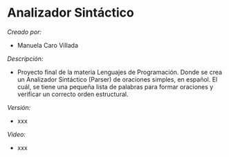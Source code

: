 # Analizador Sintáctico
*Creado por:* 
* Manuela Caro Villada

*Descripción:*
* Proyecto final de la materia Lenguajes de Programación. Donde se crea un Analizador Sintáctico (Parser) de oraciones simples, en español. El cuál, se tiene una pequeña lista de palabras para formar oraciones y verificar un correcto orden estructural.

*Versión:*
* xxx

*Video:*
* xxx
